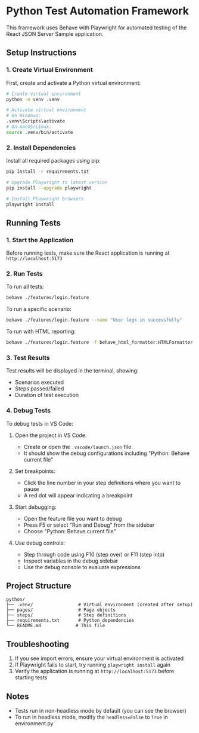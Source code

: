# Python Test Automation Framework

This framework uses Behave with Playwright for automated testing of the React JSON Server Sample application.

## Setup Instructions

### 1. Create Virtual Environment

First, create and activate a Python virtual environment:

```bash
# Create virtual environment
python -m venv .venv

# Activate virtual environment
# On Windows:
.venv\Scripts\activate
# On macOS/Linux:
source .venv/bin/activate
```

### 2. Install Dependencies

Install all required packages using pip:

```bash
pip install -r requirements.txt

# Upgrade Playwright to latest version
pip install --upgrade playwright

# Install Playwright browsers
playwright install
```

## Running Tests

### 1. Start the Application

Before running tests, make sure the React application is running at `http://localhost:5173`

### 2. Run Tests

To run all tests:
```bash
behave ./features/login.feature
```

To run a specific scenario:
```bash
behave ./features/login.feature --name "User logs in successfully"
```

To run with HTML reporting:
```bash
behave ./features/login.feature -f behave_html_formatter:HTMLFormatter -o reports/report.html
```

### 3. Test Results

Test results will be displayed in the terminal, showing:
- Scenarios executed
- Steps passed/failed
- Duration of test execution

### 4. Debug Tests

To debug tests in VS Code:

1. Open the project in VS Code:
    - Create or open the `.vscode/launch.json` file
    - It should show the debug configurations including "Python: Behave current file"

2. Set breakpoints:
    - Click the line number in your step definitions where you want to pause
    - A red dot will appear indicating a breakpoint

3. Start debugging:
    - Open the feature file you want to debug
    - Press F5 or select "Run and Debug" from the sidebar
    - Choose "Python: Behave current file"

4. Use debug controls:
    - Step through code using F10 (step over) or F11 (step into)
    - Inspect variables in the debug sidebar
    - Use the debug console to evaluate expressions

## Project Structure

```
python/
├── .venv/                 # Virtual environment (created after setup)
├── pages/                 # Page objects
├── steps/                 # Step definitions
├── requirements.txt       # Python dependencies
└── README.md             # This file
```

## Troubleshooting

1. If you see import errors, ensure your virtual environment is activated
2. If Playwright fails to start, try running `playwright install` again
3. Verify the application is running at `http://localhost:5173` before starting tests

## Notes

- Tests run in non-headless mode by default (you can see the browser)
- To run in headless mode, modify the `headless=False` to `True` in environment.py
